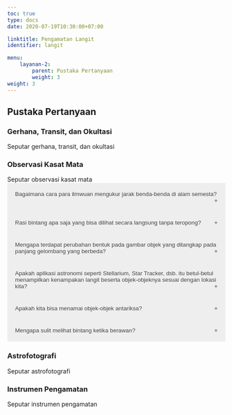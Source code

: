 ```yaml
---
toc: true
type: docs
date: 2020-07-19T10:30:00+07:00

linktitle: Pengamatan Langit
identifier: langit

menu:
    layanan-2:
        parent: Pustaka Pertanyaan
        weight: 3
weight: 3
---
```

<style>
.accordion {
  background-color: #eee;
  color: #444;
  cursor: pointer;
  padding: 18px;
  width: 100%;
  border: none;
  text-align: left;
  outline: none;
  transition: 0.4s;
}

.actives, .accordion:hover {
  background-color: #ccc;
}

.accordion:after {
  content: '\002B';
  color: #777;
  font-weight: bold;
  float: right;
  margin-left: 5px;
}

.actives:after {
  content: "\2212";
}

.panel {
  padding: 0 18px;
  background-color: white;
  max-height: 0;
  overflow: hidden;
  transition: max-height 0.2s ease-out;
}
</style>

<h2>Pustaka Pertanyaan</h2>

### Gerhana, Transit, dan Okultasi
<div>Seputar gerhana, transit, dan okultasi</div>

### Observasi Kasat Mata
<div>Seputar observasi kasat mata</div>
<button class="accordion">Bagaimana cara para ilmwuan mengukur jarak benda-benda di alam semesta?</button>
<div class="panel">
  <p>Teknik mengukur jarak dalam astronomi ada bermacam-macam. Untuk jarak-jarak 'dekat' bisa menggunakan paralaks trigonometri. Untuk jarak yang lebih jauh bisa menggunakan bintang variabel, supernova tipe Ia (supernova pada bintang ganda), atau dengan hukum Hubble.</p>
</div>
<button class="accordion">Rasi bintang apa saja yang bisa dilihat secara langsung tanpa teropong?</button>
<div class="panel">
  <p>Pada dasarnya semua rasi bintang dapat dilihat secara langsung tanpa alat bantu, karena mayoritas, secara historis, mereka "dibuat" oleh peradaban kuno sebelum diciptakannya teleskop. Bahkan rasi bintang digunakan sebagai penanda perubahan musim atau penanda arah. Untuk saat ini, kembali pada kualitas langit di tempat pengamatan, karena mungkin ada bintang-bintang yang lebih redup yang jadi tidak bisa dilihat secara langsung. Namun bintang-bintang terang yang membuat rasi-rasi bintang harusnya bisa dilihat menggunakan mata telanjang.</p>
</div>
<button class="accordion">Mengapa terdapat perubahan bentuk pada gambar objek yang ditangkap pada panjang gelombang yang berbeda?</button>
<div class="panel">
  <p>Pengamatan pada panjang gelombang yang berbeda dapat diartikan bahwa pengamatan yang dilakukan menyasar ke unsur yang berbeda di objek tersebut. Di dalam sebuah objek astronomis, unsur-unsur penyusunnya terdiri dari berbagai jenis atom yang berbeda (seperti hidrogen, oksigen, nitrogen, dll.), serta jumlah dan sebaran yang berbeda. Hal-hal tersebut menyebabkan penampakan suatu objek astronomis berubah pada panjang gelombang yang berbeda.</p>
</div>
<button class="accordion">Apakah aplikasi astronomi seperti Stellarium, Star Tracker, dsb. itu betul-betul menampilkan kenampakan langit beserta objek-objeknya sesuai dengan lokasi kita?</button>
<div class="panel">
  <p>Aplikasi Stellarium ataupun Star Tracker dapat digunakan untuk membantu kita dalam mengamati objek-objek di langit dengan menyesuaikan pengaturan lokasi dan waktu yang digunakan. Aplikasi semacam ini menggunakan data astronomis yang valid untuk mendeteksi melalui sistem sensor yang terdapat pada perangkat terkait objek-objek yang dapat teramati pada suatu arah langit dan waktu tertentu.</p>
</div>
<button class="accordion">Apakah kita bisa menamai objek-objek antariksa?</button>
<div class="panel">
  <p>Pada umumnya, objek-objek antariksa memiliki pola penamaannya tersendiri, seperti posisinya, waktu ditemukan, jenis objeknya, urutannya pada katalog dan sebagainya. IAU (International Astronomical Union), perkumpulan astronomi internasional, memiliki beberapa program yang berkaitan dengan menamai objek-objek antariksa sehingga memilik nama yang khas. Salah satunya "NamingExoWorlds", yaitu masyarakat di seluruh dunia diberikan kesempatan untuk menamai eksoplanet (planet-planet di luar Tata Surya) dan bintang induknya yang telah terkonfirmasi. Beberapa negara ikut serta dalam program ini, salah satunya Indonesia. Nama eksoplanet dengan istilah Indonesia yang telah diresmikan adalah "Noifasui" dan bintang induknya bernama "Dofida", yang diambil dari bahasa Nias.</p>
</div>
<button class="accordion">Mengapa sulit melihat bintang ketika berawan?</button>
<div class="panel">
  <p>Keberadaan awan membuat atmosfer tidak transparan dan menghalangi cahaya bintang untuk dapat kita lihat dari Bumi. Semakin tebal awan yang menutupi, semakin bintang tidak terlihat hingga akhirnya tidak terlihat sama sekali.</p>
</div>

### Astrofotografi
<div>Seputar astrofotografi</div>

### Instrumen Pengamatan
<div>Seputar instrumen pengamatan</div>


<script>
var acc = document.getElementsByClassName("accordion");
var i;

for (i = 0; i < acc.length; i++) {
  acc[i].addEventListener("click", function() {
    this.classList.toggle("actives");
    var panel = this.nextElementSibling;
    if (panel.style.maxHeight) {
      panel.style.maxHeight = null;
    } else {
      panel.style.maxHeight = panel.scrollHeight + "px";
    } 
  });
}
</script>
